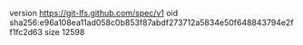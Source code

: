 version https://git-lfs.github.com/spec/v1
oid sha256:e96a108ea11ad058c0b853f87abdf273712a5834e50f648843794e2ff1fc2d63
size 12598
